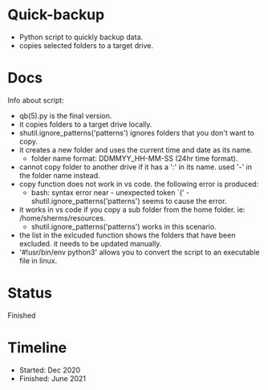# Quick-backup
- Python script to quickly backup data.
- copies selected folders to a target drive.

# Docs
Info about script:
- qb(5).py is the final version.
- it copies folders to a target drive locally.
- shutil.ignore_patterns('patterns') ignores folders that you don't want to copy.
- it creates a new folder and uses the current time and date as its name. 
    - folder name format: DDMMYY_HH-MM-SS (24hr time format).
- cannot copy folder to another drive if it has a ':' in its name. used '-' in the folder name instead.
- copy function does not work in vs code. the following error is produced:
  - bash: syntax error near - unexpected token `(' - shutil.ignore_patterns('patterns') seems to cause the error.
- it works in vs code if you copy a sub folder from the home folder. ie: /home/sherms/resources.
    - shutil.ignore_patterns('patterns') works in this scenario.
- the list in the exlcuded function shows the folders that have been excluded. it needs to be updated manually.
- '#!usr/bin/env python3' allows you to convert the script to an executable file in linux.

# Status
Finished

# Timeline
- Started: Dec 2020 
- Finished: June 2021
